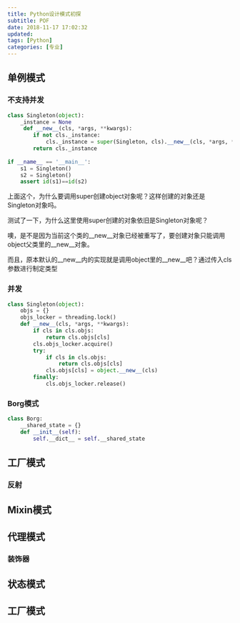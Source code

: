 ```yaml
---
title: Python设计模式初探
subtitle: POF
date: 2018-11-17 17:02:32
updated:
tags: [Python]
categories: [专业]
---
```


## 单例模式

### 不支持并发
``` python
class Singleton(object):
    _instance = None
     def __new__(cls, *args, **kwargs):
        if not cls._instance:
            cls._instance = super(Singleton, cls).__new__(cls, *args, **kwargs)
        return cls._instance
    
if __name__ == '__main__':
    s1 = Singleton()
    s2 = Singleton()
    assert id(s1)==id(s2)

```

上面这个，为什么要调用super创建object对象呢？这样创建的对象还是Singleton对象吗。

测试了一下，为什么这里使用super创建的对象依旧是Singleton对象呢？

噢，是不是因为当前这个类的__new__对象已经被重写了，要创建对象只能调用object父类里的__new__对象。

而且，原本默认的__new__内的实现就是调用object里的__new__吧？通过传入cls参数进行制定类型

### 并发

``` python
class Singleton(object):
    objs = {}
    objs_locker = threading.lock()
    def __new__(cls, *args, **kwargs):
        if cls in cls.objs:
            return cls.objs[cls]
        cls.objs_locker.acquire()
        try:
            if cls in cls.objs:
                return cls.objs[cls]
            cls.objs[cls] = object.__new__(cls)
        finally:
            cls.objs_locker.release()
```

### Borg模式

``` python
class Borg:
    __shared_state = {}
    def __init__(self):
        self.__dict__ = self.__shared_state

```

## 工厂模式

### 反射


## Mixin模式

## 代理模式



### 装饰器



## 状态模式

## 工厂模式

